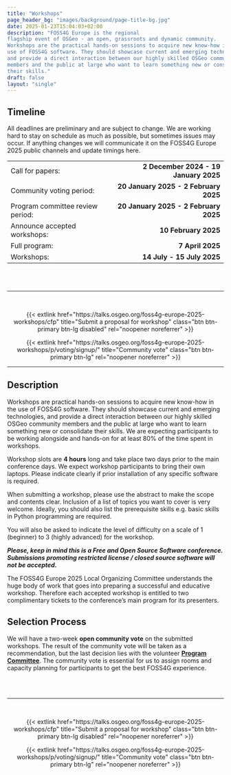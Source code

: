 ```yaml
---
title: "Workshops"
page_header_bg: "images/background/page-title-bg.jpg"
date: 2025-01-23T15:04:03+02:00
description: "FOSS4G Europe is the regional
flagship event of OSGeo - an open, grassroots and dynamic community.
Workshops are the practical hands-on sessions to acquire new know-how in the
use of FOSS4G software. They should showcase current and emerging technologies,
and provide a direct interaction between our highly skilled OSGeo community
members and the public at large who want to learn something new or consolidate
their skills."
draft: false
layout: "single"
---
```


## Timeline

All deadlines are preliminary and are subject to change. We are working hard to
stay on schedule as much as possible, but sometimes issues may occur. If
anything changes we will communicate it on the FOSS4G Europe 2025 public
channels and update timings here.

|   |   |
|:--|-------:|
| Call for papers: | **2 December 2024 - 19 January 2025** |
| Community voting period: | **20 January 2025 - 2 February 2025** |
| Program committee review period: | **20 January 2025 - 2 February 2025** |
| Announce accepted workshops: | **10 February 2025** |
| Full program: | **7 April 2025** |
| Workshops: | **14 July - 15 July 2025** |

<br>
<br>

<hr>
<br>
<div>
<center>
<p>
{{<
    extlink
    href="https://talks.osgeo.org/foss4g-europe-2025-workshops/cfp"
    title="Submit a proposal for workshop"       
    class="btn btn-primary btn-lg disabled"
    rel="noopener noreferrer"
>}}
</p>
<p>
{{<
    extlink
    href="https://talks.osgeo.org/foss4g-europe-2025-workshops/p/voting/signup/"
    title="Community vote"       
    class="btn btn-primary btn-lg"
    rel="noopener noreferrer"
>}}
</p>
</center>
</div>
<hr>

## Description

Workshops are practical hands-on sessions to acquire new know-how in the use of
FOSS4G software. They should showcase current and emerging technologies, and
provide a direct interaction between our highly skilled OSGeo community members
and the public at large who want to learn something new or consolidate their
skills. We are expecting participants to be working alongside and hands-on
for at least 80% of the time spent in workshops.

Workshop slots are **4 hours** long and take place two days prior to the main
conference days. We expect workshop participants to bring their own laptops.
Please indicate clearly if prior installation of any specific software is
required.

When submitting a workshop, please use the abstract to make the scope and
contents clear. Inclusion of a list of topics you want to cover is very
welcome. Ideally, you should also list the prerequisite skills e.g. basic
skills in Python programming are required.

You will also be asked to indicate the level of difficulty on a scale of
1 (beginner) to 3 (highly advanced) for the workshop.

**_Please, keep in mind this is a Free and Open Source Software conference.
Submissions promoting restricted license / closed source software will not
be accepted._**

The FOSS4G Europe 2025 Local Organizing Committee understands the huge body
of work that goes into preparing a successful and educative workshop.
Therefore each accepted workshop is entitled to two complimentary tickets to
the conference’s main program for its presenters.

## Selection Process
We will have a two-week **open community vote** on the submitted workshops.
The result of the community vote will be taken as a recommendation, but the
last decision lies with the volunteer
[**Program Committee**](/program-committee/). The community
vote is essential for us to assign rooms and capacity planning for participants
to get the best FOSS4G experience.

<br>
<br>

<hr>
<br>
<div>
<center>
<p>
{{<
    extlink
    href="https://talks.osgeo.org/foss4g-europe-2025-workshops/cfp"
    title="Submit a proposal for workshop"       
    class="btn btn-primary btn-lg disabled"
    rel="noopener noreferrer"
>}}
</p>
<p>
{{<
    extlink
    href="https://talks.osgeo.org/foss4g-europe-2025-workshops/p/voting/signup/"
    title="Community vote"       
    class="btn btn-primary btn-lg"
    rel="noopener noreferrer"
>}}
</p>
</center>
</div>
